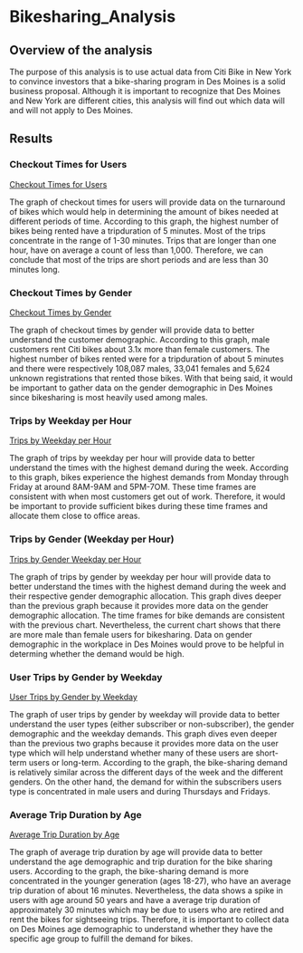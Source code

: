 # Bikesharing_Analysis

## Overview of the analysis
The purpose of this analysis is to use actual data from Citi Bike in New York to convince investors that a bike-sharing program in Des Moines is a solid business proposal. Although it is important to recognize that Des Moines and New York are different cities, this analysis will find out which data will and will not apply to Des Moines.

## Results

### Checkout Times for Users
[Checkout Times for Users](https://public.tableau.com/profile/wenyi.tan#!/vizhome/CheckoutTimesforUsers_16217475266230/CheckoutTimesforUsers)

The graph of checkout times for users will provide data on the turnaround of bikes which would help in determining the amount of bikes needed at different periods of time. According to this graph, the highest number of bikes being rented have a tripduration of 5 minutes. Most of the trips concentrate in the range of 1-30 minutes. Trips that are longer than one hour, have on average a count of less than 1,000. Therefore, we can conclude that most of the trips are short periods and are less than 30 minutes long. 

### Checkout Times by Gender
[Checkout Times by Gender](https://public.tableau.com/profile/wenyi.tan#!/vizhome/CheckoutTimesbyGender_16217477984840/CheckoutTimesbyGender)

The graph of checkout times by gender will provide data to better understand the customer demographic. According to this graph, male customers rent Citi bikes about 3.1x more than female customers. The highest number of bikes rented were for a tripduration of about 5 minutes and there were respectively 108,087 males, 33,041 females and 5,624 unknown registrations that rented those bikes. With that being said, it would be important to gather data on the gender demographic in Des Moines since bikesharing is most heavily used among males.

### Trips by Weekday per Hour
[Trips by Weekday per Hour](https://public.tableau.com/profile/wenyi.tan#!/vizhome/TripsbyWeekdayperHour_16217481594090/TripsbyWeekdayperHour)

The graph of trips by weekday per hour will provide data to better understand the times with the highest demand during the week. According to this graph, bikes experience the highest demands from Monday through Friday at around 8AM-9AM and 5PM-7OM. These time frames are consistent with when most customers get out of work. Therefore, it would be important to provide sufficient bikes during these time frames and allocate them close to office areas.

### Trips by Gender (Weekday per Hour)
[Trips by Gender Weekday per Hour](https://public.tableau.com/profile/wenyi.tan#!/vizhome/TripsbyGenderWeekdayperHour_16217483812650/TripsbyGenderWeekdayperHour)

The graph of trips by gender by weekday per hour will provide data to better understand the times with the highest demand during the week and their respective gender demographic allocation. This graph dives deeper than the previous graph because it provides more data on the gender demographic allocation. The time frames for bike demands are consistent with the previous chart. Nevertheless, the current chart shows that there are more male than female users for bikesharing. Data on gender demographic in the workplace in Des Moines would prove to be helpful in determing whether the demand would be high.

### User Trips by Gender by Weekday
[User Trips by Gender by Weekday](https://public.tableau.com/profile/wenyi.tan#!/vizhome/UserTripsbyGenderbyWeekday_16217485036010/UserTripsbyGenderbyWeekday)

The graph of user trips by gender by weekday will provide data to better understand the user types (either subscriber or non-subscriber), the gender demographic and the weekday demands. This graph dives even deeper than the previous two graphs because it provides more data on the user type which will help understand whether many of these users are short-term users or long-term. According to the graph, the bike-sharing demand is relatively similar across the different days of the week and the different genders. On the other hand, the demand for within the subscribers users type is concentrated in male users and during Thursdays and Fridays.

### Average Trip Duration by Age
[Average Trip Duration by Age](https://public.tableau.com/profile/wenyi.tan#!/vizhome/AverageTripDuration_16217930927520/AverageTripDuration?publish=yes)

The graph of average trip duration by age will provide data to better understand the age demographic and trip duration for the bike sharing users. According to the graph, the bike-sharing demand is more concentrated in the younger generation (ages 18-27), who have an average trip duration of about 16 minutes. Nevertheless, the data shows a spike in users with age around 50 years and have a average trip duration of approximately 30 minutes which may be due to users who are retired and rent the bikes for sightseeing trips. Therefore, it is important to collect data on Des Moines age demographic to understand whether they have the specific age group to fulfill the demand for bikes.


